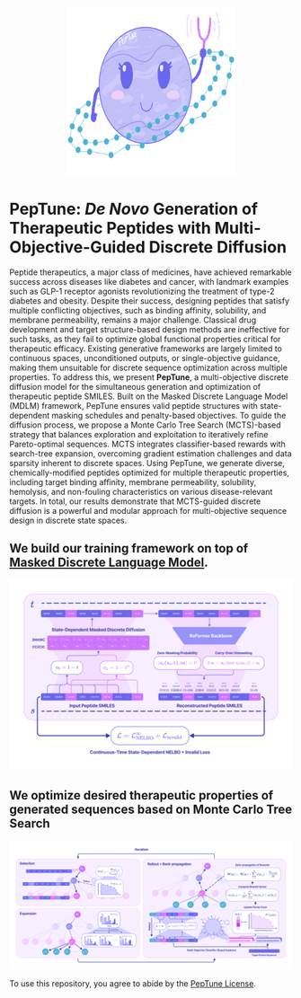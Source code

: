 <div align="center">
  <img src="peptune.png" alt="peptune" width="300" height="300">
</div>

# PepTune: *De Novo* Generation of Therapeutic Peptides with Multi-Objective-Guided Discrete Diffusion

Peptide therapeutics, a major class of medicines, have achieved remarkable success across diseases like diabetes and cancer, with landmark examples such as GLP-1 receptor agonists revolutionizing the treatment of type-2 diabetes and obesity. Despite their success, designing peptides that satisfy multiple conflicting objectives, such as binding affinity, solubility, and membrane permeability, remains a major challenge. Classical drug development and target structure-based design methods are ineffective for such tasks, as they fail to optimize global functional properties critical for therapeutic efficacy. Existing generative frameworks are largely limited to continuous spaces, unconditioned outputs, or single-objective guidance, making them unsuitable for discrete sequence optimization across multiple properties. To address this, we present **PepTune**, a multi-objective discrete diffusion model for the simultaneous generation and optimization of therapeutic peptide SMILES. Built on the Masked Discrete Language Model (MDLM) framework, PepTune ensures valid peptide structures with state-dependent masking schedules and penalty-based objectives. To guide the diffusion process, we propose a Monte Carlo Tree Search (MCTS)-based strategy that balances exploration and exploitation to iteratively refine Pareto-optimal sequences. MCTS integrates classifier-based rewards with search-tree expansion, overcoming gradient estimation challenges and data sparsity inherent to discrete spaces. Using PepTune, we generate diverse, chemically-modified peptides optimized for multiple therapeutic properties, including target binding affinity, membrane permeability, solubility, hemolysis, and non-fouling characteristics on various disease-relevant targets. In total, our results demonstrate that MCTS-guided discrete diffusion is a powerful and modular approach for multi-objective sequence design in discrete state spaces.

## We build our training framework on top of [Masked Discrete Language Model](https://huggingface.co/kuleshov-group/mdlm-owt).
![Masked Discrete Language Model Framework](mdlm.png)

## We optimize desired therapeutic properties of generated sequences based on Monte Carlo Tree Search 
![Monte Carlo Tree Search Schemetic View](mcts.png)

To use this repository, you agree to abide by the [PepTune License](https://drive.google.com/file/d/1Hsu91wTmxyoJLNJzfPDw5_nTbxVySP5x/view?usp=sharing).
